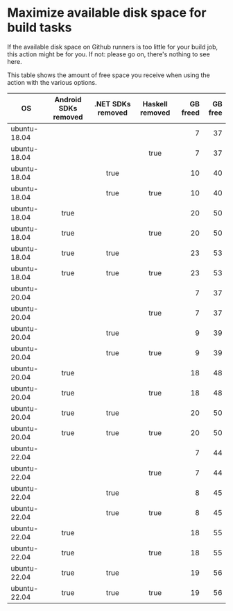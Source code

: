 # Maximize available disk space for build tasks

If the available disk space on Github runners is too little for your build job, this action might be for you.
If not: please go on, there's nothing to see here.

This table shows the amount of free space you receive when using the action with the various options.

OS | Android SDKs removed | .NET SDKs removed | Haskell removed | GB freed | GB free
---|:--------------------:|:-----------------:|:---------------:|---------:|-------:
ubuntu-18.04 |  |  |  | 7 | 37
ubuntu-18.04 |  |  | true | 7 | 37
ubuntu-18.04 |  | true |  | 10 | 40
ubuntu-18.04 |  | true | true | 10 | 40
ubuntu-18.04 | true |  |  | 20 | 50
ubuntu-18.04 | true |  | true | 20 | 50
ubuntu-18.04 | true | true |  | 23 | 53
ubuntu-18.04 | true | true | true | 23 | 53
ubuntu-20.04 |  |  |  | 7 | 37
ubuntu-20.04 |  |  | true | 7 | 37
ubuntu-20.04 |  | true |  | 9 | 39
ubuntu-20.04 |  | true | true | 9 | 39
ubuntu-20.04 | true |  |  | 18 | 48
ubuntu-20.04 | true |  | true | 18 | 48
ubuntu-20.04 | true | true |  | 20 | 50
ubuntu-20.04 | true | true | true | 20 | 50
ubuntu-22.04 |  |  |  | 7 | 44
ubuntu-22.04 |  |  | true | 7 | 44
ubuntu-22.04 |  | true |  | 8 | 45
ubuntu-22.04 |  | true | true | 8 | 45
ubuntu-22.04 | true |  |  | 18 | 55
ubuntu-22.04 | true |  | true | 18 | 55
ubuntu-22.04 | true | true |  | 19 | 56
ubuntu-22.04 | true | true | true | 19 | 56
